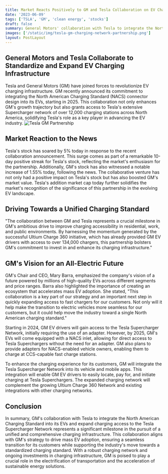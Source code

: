 ```yaml
---
title: Market Reacts Positively to GM and Tesla Collaboration on EV Charging Infrastructure
date: '2023-06-09'
tags: ['TSLA', 'GM', 'clean energy', 'stocks']
draft: false
summary: General Motors' collaboration with Tesla to integrate the North American Charging Standard (NACS) in its EVs, providing access to Tesla's 12,000 Supercharger stations, has garnered positive market response with Tesla's stock surging by 5% and GM's stock increasing by 1.55% today.
images: ['/static/img/tesla-gm-charging-network-partnership.png']
layout: PostLayout
---
```


<TOCInline toc={props.toc} asDisclosure toHeading={3}  />

## General Motors and Tesla Collaborate to Standardize and Expand EV Charging Infrastructure

Tesla and General Motors (GM) have joined forces to revolutionize EV charging infrastructure. GM recently announced its commitment to integrating the North American Charging Standard (NACS) connector design into its EVs, starting in 2025. This collaboration not only enhances GM's growth trajectory but also grants access to Tesla's extensive Supercharger network of over 12,000 charging stations across North America, solidifying Tesla's role as a key player in advancing the EV industry.
![Tesla GM Partnership](/static/img/tesla-gm-charging-network-partnership.png)

## Market Reaction to the News

Tesla's stock has soared by 5% today in response to the recent collaboration announcement. This surge comes as part of a remarkable 10-day positive streak for Tesla's stock, reflecting the market's enthusiasm for the partnership. Additionally, GM's stock has also witnessed a notable increase of 1.55% today, following the news. The collaborative venture has not only had a positive impact on Tesla's stock but has also boosted GM's market value. Tesla's addition market cap today further solidifies the market's recognition of the significance of this partnership in the evolving EV landscape.

## Driving Towards a Unified Charging Standard

"The collaboration between GM and Tesla represents a crucial milestone in GM's ambitious drive to improve charging accessibility in residential, work, and public environments. By harnessing the momentum generated by the successful Ultium Charge 360 initiative, which has already provided GM EV drivers with access to over 134,000 chargers, this partnership bolsters GM's commitment to invest in and enhance its charging infrastructure."

## GM's Vision for an All-Electric Future

GM's Chair and CEO, Mary Barra, emphasized the company's vision of a future powered by millions of high-quality EVs across different segments and price ranges. Barra also highlighted the importance of creating an ecosystem that accelerates mass EV adoption. She stated, "This collaboration is a key part of our strategy and an important next step in quickly expanding access to fast chargers for our customers. Not only will it help make the transition to electric vehicles more seamless for our customers, but it could help move the industry toward a single North American charging standard."

Starting in 2024, GM EV drivers will gain access to the Tesla Supercharger Network, initially requiring the use of an adapter. However, by 2025, GM's EVs will come equipped with a NACS inlet, allowing for direct access to Tesla Superchargers without the need for an adapter. GM also plans to provide adapters for NACS-enabled vehicle owners, enabling them to charge at CCS-capable fast charge stations.

To enhance the charging experience for its customers, GM will integrate the Tesla Supercharger Network into its vehicle and mobile apps. This integration will enable GM EV drivers to easily locate, pay for, and initiate charging at Tesla Superchargers. The expanded charging network will complement the growing Ultium Charge 360 Network and existing integrations with other charging networks.

## Conclusion

In summary, GM's collaboration with Tesla to integrate the North American Charging Standard into its EVs and expand charging access to the Tesla Supercharger Network represents a significant milestone in the pursuit of a unified and comprehensive charging infrastructure. This collaboration aligns with GM's strategy to drive mass EV adoption, ensuring a seamless transition for its customers while supporting the industry's move towards a standardized charging standard. With a robust charging network and ongoing investments in charging infrastructure, GM is poised to play a crucial role in the electrification of transportation and the acceleration of sustainable energy solutions.
